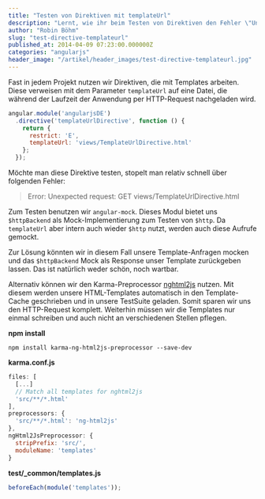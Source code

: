 ```yaml
---
title: "Testen von Direktiven mit templateUrl"
description: "Lernt, wie ihr beim Testen von Direktiven den Fehler \"Unexpected request\" vermeidet und Templates in AngularJS testet."
author: "Robin Böhm"
slug: "test-directive-templateurl"
published_at: 2014-04-09 07:23:00.000000Z
categories: "angularjs"
header_image: "/artikel/header_images/test-directive-templateurl.jpg"
---
```


Fast in jedem Projekt nutzen wir Direktiven, die mit Templates arbeiten. Diese verweisen mit dem Parameter `templateUrl` auf eine Datei, die während der Laufzeit der Anwendung per HTTP-Request nachgeladen wird.

```javascript
angular.module('angularjsDE')
  .directive('templateUrlDirective', function () {
    return {
      restrict: 'E',
      templateUrl: 'views/TemplateUrlDirective.html'
    };
  });
```


Möchte man diese Direktive testen, stopelt man relativ schnell über folgenden Fehler:

> Error: Unexpected request: GET views/TemplateUrlDirective.html

Zum Testen benutzen wir `angular-mock`. Dieses Modul bietet uns `$httpBackend` als Mock-Implementierung zum Testen von `$http`. Da `templateUrl` aber intern auch wieder `$http` nutzt, werden auch diese Aufrufe gemockt.

Zur Lösung könnten wir in diesem Fall unsere Template-Anfragen mocken und das `$httpBackend` Mock als Response unser Template zurückgeben lassen. Das ist natürlich weder schön, noch wartbar.

Alternativ können wir den Karma-Preprocessor [nghtml2js](https://github.com/karma-runner/karma-ng-html2js-preprocessor) nutzen. Mit diesem werden unsere HTML-Templates automatisch in den Template-Cache geschrieben und in unsere TestSuite geladen. Somit sparen wir uns den HTTP-Request komplett. Weiterhin müssen wir die Templates nur einmal schreiben und auch nicht an verschiedenen Stellen pflegen.

**npm install**

```shell
npm install karma-ng-html2js-preprocessor --save-dev
```

**karma.conf.js**

```javascript
files: [
  [...]
  // Match all templates for nghtml2js
  'src/**/*.html'
],
preprocessors: {
  'src/**/*.html': 'ng-html2js'
},
ngHtml2JsPreprocessor: {
  stripPrefix: 'src/',
  moduleName: 'templates'
}
```

**test/_common/templates.js**

```javascript
beforeEach(module('templates'));
```
